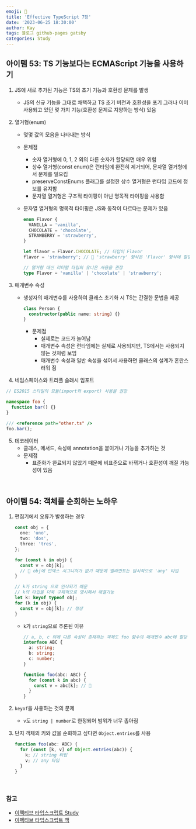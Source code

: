 ```yaml
---
emoji: 👋
title: 'Effective TypeScript 7장'
date: '2023-06-25 18:30:00'
author: Kay
tags: 블로그 github-pages gatsby
categories: Study
---
```


## 아이템 53: TS 기능보다는 ECMAScript 기능을 사용하기

1. JS에 새로 추가된 기능은 TS의 초기 기능과 호환성 문제를 발생

   - JS의 신규 기능을 그대로 채택하고 TS 초기 버전과 호환성을 포기 그러나 이미 사용되고 있던 몇 가지 기능(호환성 문제로 지양하는 방식) 있음

2. 열거형(enum)

   - 몇몇 값의 모음을 나타내는 방식
   - 문제점
     - 숫자 열거형에 0, 1, 2 외의 다른 숫자가 할당되면 매우 위험
     - 상수 열거형(const enum)은 런타임에 완전히 제거되어, 문자열 열거형에서 문제를 일으킴
     - preserveConstEnums 플래그를 설정한 상수 열거형은 런타임 코드에 정보를 유지함
     - 문자열 열거형은 구조적 타이핑이 아닌 명목적 타이핑을 사용함
   - 문자열 열거형의 명목적 타이핑은 JS와 동작이 다르다는 문제가 있음

     ```ts
     enum Flavor {
       VANILLA = 'vanilla',
       CHOCOLATE = 'chocolate',
       STRAWBERRY = 'strawberry',
     }

     let flavor = Flavor.CHOCOLATE; // 타입이 Flavor
     flavor = 'strawberry'; // 🚨 'strawberry' 형식은 'Flavor' 형식에 할당할 수 없습니다

     // 열거형 대신 리터럴 타입의 유니온 사용을 권장
     type Flavor = 'vanilla' | 'chocolate' | 'strawberry';
     ```

3. 매개변수 속성

   - 생성자의 매개변수를 사용하여 클래스 초기화 시 TS는 간결한 문법을 제공

     ```ts
     class Person {
       constructor(public name: string) {}
     }
     ```

     - 문제점
       - 실제로는 코드가 늘어남
       - 매개변수 속성은 런타임에는 실제로 사용되지만, TS에서는 사용되지 않는 것처럼 보임
       - 매개변수 속성과 일반 속성을 섞어서 사용하면 클래스의 설계가 혼란스러워 짐

4. 네임스페이스와 트리플 슬래시 임포트

```ts
// ES2015 스타일의 모듈(import와 export) 사용을 권장

namespace foo {
  function bar() {}
}

/// <reference path="other.ts" />
foo.bar();
```

5. 데코레이터
   - 클래스, 메서드, 속성에 annotation을 붙이거나 기능을 추가하는 것
   - 문제점
     - 표준화가 완료되지 않았기 때문에 비표준으로 바뀌거나 호환성이 깨질 가능성이 있음

<br>

## 아이템 54: 객체를 순회하는 노하우

1. 편집기에서 오류가 발생하는 경우

   ```ts
   const obj = {
     one: 'uno',
     two: 'dos',
     three: 'tres',
   };

   for (const k in obj) {
     const v = obj[k];
     // 🚨 obj에 인덱스 시그니처가 없기 때문에 엘리먼트는 암시적으로 'any' 타입
   }

   // k가 string 으로 인식되기 때문
   // k의 타입을 더욱 구체적으로 명시해서 해결가능
   let k: keyof typeof obj;
   for (k in obj) {
     const v = obj[k]; // 정상
   }
   ```

   - `k`가 `string`으로 추론된 이유

     ```ts
     // a, b, c 외에 다른 속성이 존재하는 객체도 foo 함수의 매개변수 abc에 할당 가능하기 때문
     interface ABC {
       a: string;
       b: string;
       c: number;
     }

     function foo(abc: ABC) {
       for (const k in abc) {
         const v = abc[k]; // 🚨
       }
     }
     ```

2. `keyof`을 사용하는 것의 문제

   - `v`도 `string | number`로 한정되어 범위가 너무 좁아짐

3. 단지 객체의 키와 값을 순회하고 싶다면 `Object.entries`를 사용

   ```ts
   function foo(abc: ABC) {
     for (const [k, v] of Object.entries(abc)) {
       k; // string 타입
       v; // any 타입
     }
   }
   ```

<br>

### 참고

- [이펙티브 타입스크립트 Study](https://github.com/pagers-org/Effective-TypeScript)
- [이펙티브 타입스크립트 책](http://www.yes24.com/Product/Goods/102124327)

```toc

```
